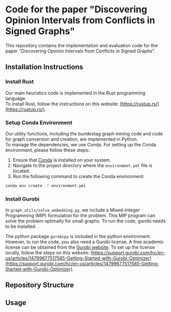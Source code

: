 # Code for the paper "Discovering Opinion Intervals from Conflicts in Signed Graphs"

This repository contains the implementation and evaluation code for the paper "Discovering Opinion Intervals from Conflicts in Signed Graphs".

## Installation Instructions

### Install Rust

Our main heuristics code is implemented in the Rust programming language.  
To install Rust, follow the instructions on this website: [https://rustup.rs/](https://rustup.rs/).

### Setup Conda Environment

Our utility functions, including the bundestag graph mining code and code for graph conversion and creation, are implemented in Python.  
To manage the dependencies, we use Conda. For setting up the Conda environment, please follow these steps:

1. Ensure that [Conda](https://docs.conda.io/projects/conda/en/latest/user-guide/install/index.html) is installed on your system.
2. Navigate to the project directory where the `environment.yml` file is located.
3. Run the following command to create the Conda environment:

```bash
conda env create -f environment.yml
```

### Install Gurobi

In `graph_utils/solve_embedding.py`, we include a Mixed-Integer Programming (MIP) formulation for the problem.
This MIP program can solve the problem optimally for small graphs.
To run the code, gurobi needs to be installed.  

The python package `gurobipy` is included in the python environment.
However, to run the code, you also need a Gurobi license. A free academic license can be obtained from the [Gurobi website](https://www.gurobi.com/).
To set up the license locally, follow the steps on this website: [https://support.gurobi.com/hc/en-us/articles/14799677517585-Getting-Started-with-Gurobi-Optimizer](https://support.gurobi.com/hc/en-us/articles/14799677517585-Getting-Started-with-Gurobi-Optimizer).


## Repository Structure

## Usage